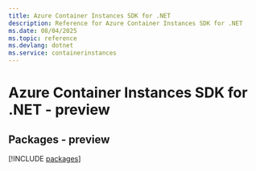 ```yaml
---
title: Azure Container Instances SDK for .NET
description: Reference for Azure Container Instances SDK for .NET
ms.date: 08/04/2025
ms.topic: reference
ms.devlang: dotnet
ms.service: containerinstances
---
```

# Azure Container Instances SDK for .NET - preview
## Packages - preview
[!INCLUDE [packages](container-instances-index.md)]